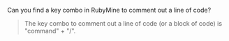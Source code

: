 Can you find a key combo in RubyMine to comment out a line of code?

> The key combo to comment out a line of code (or a block of code) is "command" + "/".
